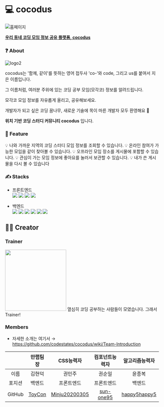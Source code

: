 # 💻 cocodus
![홈페이지](https://user-images.githubusercontent.com/61836008/162561023-46d2d999-5292-4a10-b1a3-c13db6216880.png)


[**우리 동네 코딩 모임 정보 공유 플랫폼, cocodus**](https://cocodus.site)

### ❓ About
![logo2](https://user-images.githubusercontent.com/61836008/162561065-19a07eb8-6bda-41d5-8847-7def5582465f.png)

cocodus는 '함께, 같이'를 뜻하는 영어 접두사 'co-'와 code, 그리고 us를 붙여서 지은 이름입니다.   

그 이름처럼, 여러분 주위에 있는 코딩 공부 모임(모각코) 정보를 알려드립니다.   

모각코 모임 정보를 자유롭게 올리고, 공유해보세요.   

개발자가 되고 싶은 코딩 꿈나무, 새로운 기술에 목이 마른 개발자 모두 환영해요 🎉   

**위치 기반 코딩 스터디 커뮤니티 cocodus** 입니다.

### 🔎 Feature
💡 나와 가까운 지역의 코딩 스터디 모임 정보를 조회할 수 있습니다.
💡 온라인 참여가 가능한 모임을 같이 찾아볼 수 있습니다.
💡 오프라인 모임 장소를 게시물에 포함할 수 있습니다.
💡 관심이 가는 모임 정보에 좋아요를 눌러서 보관할 수 있습니다.
💡 내가 쓴 게시물을 다시 볼 수 있습니다

### ✍️ Stacks
- 프론트엔드   
<img src="https://img.shields.io/badge/JavaScript-F7DF1E?style=flat-square&logo=JavaScript&logoColor=white"/> <img src="https://img.shields.io/badge/React-61DAFB?style=flat-square&logo=React&logoColor=white"/> <img src="https://camo.githubusercontent.com/787453184badedf47f99f6785162820b84c7ff347036e1c01856c1009643a43d/68747470733a2f2f696d672e736869656c64732e696f2f62616467652f5265616374253230526f757465722d4341343234353f7374796c653d666c61742d737175617265266c6f676f3d5265616374253230526f75746572266c6f676f436f6c6f723d7768697465" data-canonical-src="https://img.shields.io/badge/React%20Router-CA4245?style=flat-square&amp;logo=React%20Router&amp;logoColor=white"/> <img src="https://img.shields.io/badge/StyledComponet-DB7093?style=flat-square&logo=styled-components&logoColor=white"/>

- 백엔드   
<img src="https://img.shields.io/badge/Node.js-339933?style=flat-square&logo=Node.js&logoColor=white"/> <img src="https://img.shields.io/badge/Express-000000?style=flat-square&logo=Express&logoColor=white"/> <img src="https://img.shields.io/badge/JSON Web Tokens-000000?style=flat-square&logo=JSONWebTokens&logoColor=white"/> <img          src="https://camo.githubusercontent.com/1caeeab44d3b7a69d6f2eb9c273d8a566429279354db4a4f7c5568d4f661c781/68747470733a2f2f696d672e736869656c64732e696f2f62616467652f53657175656c697a652d3532423045373f7374796c653d666c61742d737175617265266c6f676f3d53657175656c697a65266c6f676f436f6c6f723d7768697465" data-canonical-src="https://img.shields.io/badge/Sequelize-52B0E7?style=flat-square&amp;logo=Sequelize&amp;logoColor=white"> <img src="https://img.shields.io/badge/MySQL-4479A1?style=flat-square&logo=MySQL&logoColor=white"/> <img src="https://img.shields.io/badge/Amazon AWS-232F3E?style=flat-square&logo=AmazonAWS&logoColor=white"/>

## 🧙‍♀️ Creator


### Trainer
<img src="https://user-images.githubusercontent.com/61836008/162561344-80c172e1-475c-4da9-a0ea-658531eb6ca8.png" width="200px" height="200px">
열심히 코딩 공부하는 사람들이 모였습니다. 그래서 Trainer!   

### Members
- 자세한 소개는 여기서 → https://github.com/codestates/cocodus/wiki/Team-Introduction

||만랩팀장|CSS능력자|컴포넌트능력자|알고리즘능력자
|:---:|:---:|:---:|:---:|:---:|
|이름|김현덕|권민주|권순일|윤종복|
|포지션|백엔드|프론트엔드|프론트엔드|백엔드|
|GitHub|[ToyCon](https://github.com/ToyCon)|[Minju20200305](https://github.com/Minju20200305)|[sun-one95](https://github.com/sun-one95)|[happy5happy5](https://github.com/happy5happy5)|

